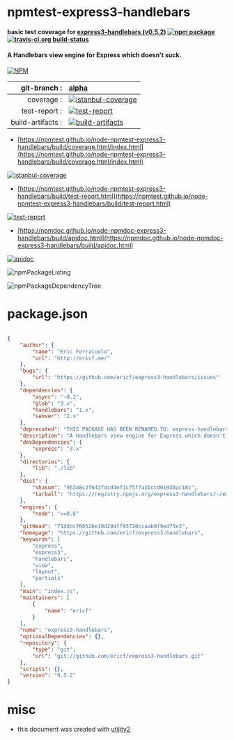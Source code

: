 # npmtest-express3-handlebars

#### basic test coverage for  [express3-handlebars (v0.5.2)](https://github.com/ericf/express3-handlebars)  [![npm package](https://img.shields.io/npm/v/npmtest-express3-handlebars.svg?style=flat-square)](https://www.npmjs.org/package/npmtest-express3-handlebars) [![travis-ci.org build-status](https://api.travis-ci.org/npmtest/node-npmtest-express3-handlebars.svg)](https://travis-ci.org/npmtest/node-npmtest-express3-handlebars)

#### A Handlebars view engine for Express which doesn't suck.

[![NPM](https://nodei.co/npm/express3-handlebars.png?downloads=true&downloadRank=true&stars=true)](https://www.npmjs.com/package/express3-handlebars)

| git-branch : | [alpha](https://github.com/npmtest/node-npmtest-express3-handlebars/tree/alpha)|
|--:|:--|
| coverage : | [![istanbul-coverage](https://npmtest.github.io/node-npmtest-express3-handlebars/build/coverage.badge.svg)](https://npmtest.github.io/node-npmtest-express3-handlebars/build/coverage.html/index.html)|
| test-report : | [![test-report](https://npmtest.github.io/node-npmtest-express3-handlebars/build/test-report.badge.svg)](https://npmtest.github.io/node-npmtest-express3-handlebars/build/test-report.html)|
| build-artifacts : | [![build-artifacts](https://npmtest.github.io/node-npmtest-express3-handlebars/glyphicons_144_folder_open.png)](https://github.com/npmtest/node-npmtest-express3-handlebars/tree/gh-pages/build)|

- [https://npmtest.github.io/node-npmtest-express3-handlebars/build/coverage.html/index.html](https://npmtest.github.io/node-npmtest-express3-handlebars/build/coverage.html/index.html)

[![istanbul-coverage](https://npmtest.github.io/node-npmtest-express3-handlebars/build/screenCapture.buildCi.browser.%252Ftmp%252Fbuild%252Fcoverage.lib.html.png)](https://npmtest.github.io/node-npmtest-express3-handlebars/build/coverage.html/index.html)

- [https://npmtest.github.io/node-npmtest-express3-handlebars/build/test-report.html](https://npmtest.github.io/node-npmtest-express3-handlebars/build/test-report.html)

[![test-report](https://npmtest.github.io/node-npmtest-express3-handlebars/build/screenCapture.buildCi.browser.%252Ftmp%252Fbuild%252Ftest-report.html.png)](https://npmtest.github.io/node-npmtest-express3-handlebars/build/test-report.html)

- [https://npmdoc.github.io/node-npmdoc-express3-handlebars/build/apidoc.html](https://npmdoc.github.io/node-npmdoc-express3-handlebars/build/apidoc.html)

[![apidoc](https://npmdoc.github.io/node-npmdoc-express3-handlebars/build/screenCapture.buildCi.browser.%252Ftmp%252Fbuild%252Fapidoc.html.png)](https://npmdoc.github.io/node-npmdoc-express3-handlebars/build/apidoc.html)

![npmPackageListing](https://npmtest.github.io/node-npmtest-express3-handlebars/build/screenCapture.npmPackageListing.svg)

![npmPackageDependencyTree](https://npmtest.github.io/node-npmtest-express3-handlebars/build/screenCapture.npmPackageDependencyTree.svg)



# package.json

```json

{
    "author": {
        "name": "Eric Ferraiuolo",
        "url": "http://ericf.me/"
    },
    "bugs": {
        "url": "https://github.com/ericf/express3-handlebars/issues"
    },
    "dependencies": {
        "async": "~0.2",
        "glob": "3.x",
        "handlebars": "1.x",
        "semver": "2.x"
    },
    "deprecated": "THIS PACKAGE HAS BEEN RENAMED TO: express-handlebars",
    "description": "A Handlebars view engine for Express which doesn't suck.",
    "devDependencies": {
        "express": "3.x"
    },
    "directories": {
        "lib": "./lib"
    },
    "dist": {
        "shasum": "953a8c2f643fdcd4ef1c75f7a1bccd01930ac18c",
        "tarball": "https://registry.npmjs.org/express3-handlebars/-/express3-handlebars-0.5.2.tgz"
    },
    "engines": {
        "node": ">=0.8"
    },
    "gitHead": "71dddc760526e19d294ff93720ccaab9f9ed75e3",
    "homepage": "https://github.com/ericf/express3-handlebars",
    "keywords": [
        "express",
        "express3",
        "handlebars",
        "view",
        "layout",
        "partials"
    ],
    "main": "index.js",
    "maintainers": [
        {
            "name": "ericf"
        }
    ],
    "name": "express3-handlebars",
    "optionalDependencies": {},
    "repository": {
        "type": "git",
        "url": "git://github.com/ericf/express3-handlebars.git"
    },
    "scripts": {},
    "version": "0.5.2"
}
```



# misc
- this document was created with [utility2](https://github.com/kaizhu256/node-utility2)
